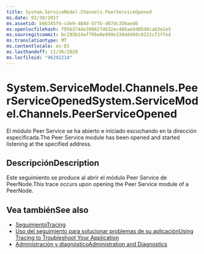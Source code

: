 ```yaml
---
title: System.ServiceModel.Channels.PeerServiceOpened
ms.date: 03/30/2017
ms.assetid: b06345f4-cde9-484d-b7fb-d67dc356aed6
ms.openlocfilehash: f956374de3008274632ec466ae5d05d8ca63e2e5
ms.sourcegitcommit: bc293b14af795e0e999e3304dd40c0222cf2ffe4
ms.translationtype: MT
ms.contentlocale: es-ES
ms.lasthandoff: 11/26/2020
ms.locfileid: "96292214"
---
```

# <a name="systemservicemodelchannelspeerserviceopened"></a><span data-ttu-id="1b119-102">System.ServiceModel.Channels.PeerServiceOpened</span><span class="sxs-lookup"><span data-stu-id="1b119-102">System.ServiceModel.Channels.PeerServiceOpened</span></span>

<span data-ttu-id="1b119-103">El módulo Peer Service se ha abierto e iniciado escuchando en la dirección especificada.</span><span class="sxs-lookup"><span data-stu-id="1b119-103">The Peer Service module has been opened and started listening at the specified address.</span></span>  
  
## <a name="description"></a><span data-ttu-id="1b119-104">Descripción</span><span class="sxs-lookup"><span data-stu-id="1b119-104">Description</span></span>  

 <span data-ttu-id="1b119-105">Este seguimiento se produce al abrir el módulo Peer Service de PeerNode.</span><span class="sxs-lookup"><span data-stu-id="1b119-105">This trace occurs upon opening the Peer Service module of a PeerNode.</span></span>  
  
## <a name="see-also"></a><span data-ttu-id="1b119-106">Vea también</span><span class="sxs-lookup"><span data-stu-id="1b119-106">See also</span></span>

- [<span data-ttu-id="1b119-107">Seguimiento</span><span class="sxs-lookup"><span data-stu-id="1b119-107">Tracing</span></span>](index.md)
- [<span data-ttu-id="1b119-108">Uso del seguimiento para solucionar problemas de su aplicación</span><span class="sxs-lookup"><span data-stu-id="1b119-108">Using Tracing to Troubleshoot Your Application</span></span>](using-tracing-to-troubleshoot-your-application.md)
- [<span data-ttu-id="1b119-109">Administración y diagnóstico</span><span class="sxs-lookup"><span data-stu-id="1b119-109">Administration and Diagnostics</span></span>](../index.md)
